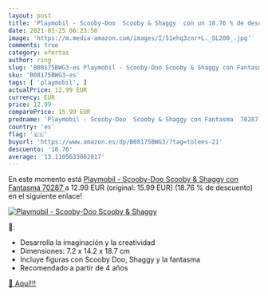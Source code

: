 ```yaml
---
layout: post
title: 'Playmobil - Scooby-Doo  Scooby & Shaggy  con un 18.76 % de descuento'
date: 2021-01-25 06:23:50
image: 'https://m.media-amazon.com/images/I/51ehq3znr+L._SL200_.jpg'
comments: true
category: ofertas
author: ring
slug: 'B08175BWG3-es Playmobil - Scooby-Doo Scooby & Shaggy con Fantasma 70287'
sku: 'B08175BWG3-es'
tags: [ 'playmobil', ]
actualPrice: 12.99 EUR
currency: EUR
price: 12.99
comparePrice: 15.99 EUR
prodname: 'Playmobil - Scooby-Doo  Scooby & Shaggy con Fantasma  70287 '
country: 'es'
flag: '🇪🇸'
buyurl: 'https://www.amazon.es/dp/B08175BWG3/?tag=tolees-21'
descuento: '18.76'
average: '13.1105633802817'
---
```


En este momento está [Playmobil - Scooby-Doo  Scooby & Shaggy con Fantasma  70287 ](https://www.amazon.es/dp/B08175BWG3/?tag=tolees-21) a 12.99 EUR (original: 15.99 EUR) (18.76 %  de descuento) en el siguiente enlace!

[![Playmobil - Scooby-Doo  Scooby & Shaggy ](https://m.media-amazon.com/images/I/51ehq3znr+L._SL200_.jpg)](https://www.amazon.es/dp/B08175BWG3/?tag=tolees-21)

🔎:

- Desarrolla la imaginación y la creatividad
- Dimensiones: 7.2 x 14.2 x 18.7 cm
- Incluye figuras con Scooby Doo, Shaggy y la fantasma
- Recomendado a partir de 4 años

[🛒 Aquí!!!](https://www.amazon.es/dp/B08175BWG3/?tag=tolees-21)
